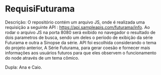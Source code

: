 # RequisiFuturama

Descrição: O repositório contém um arquivo JS, onde é realizada uma requisição a seguinte API : https://api.sampleapis.com/futurama/info.
Ao rodar o arquivo JS na porta 8080 será exibido no navegador o resultado de dois parametros de busca, sendo um deles o período de exibição da série Futurama e outra a Sinopse da série.
API foi escolhida considerando o tema do projeto anterior, A Série Futurama, para gerar coesão e fornecer mais informações aos usuários futuros para que eles observem o funcionamento do node através de um tema cômico.

Dupla: Ana e Caio.
